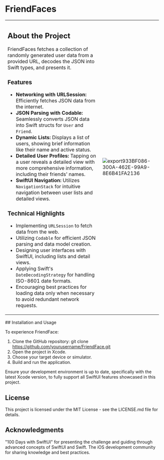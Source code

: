 # FriendFaces

<table>
<tr>
<td>

 ## About the Project
 
 FriendFaces fetches a collection of randomly generated user data from a provided URL, decodes the JSON into Swift types, and presents it.
 
 ### Features
 
 - **Networking with URLSession:** Efficiently fetches JSON data from the internet.
 - **JSON Parsing with Codable:** Seamlessly converts JSON data into Swift structs for `User` and `Friend`.
 - **Dynamic Lists:** Displays a list of users, showing brief information like their name and active status.
 - **Detailed User Profiles:** Tapping on a user reveals a detailed view with more comprehensive information, including their friends' names.
 - **SwiftUI Navigation:** Utilizes `NavigationStack` for intuitive navigation between user lists and detailed views.
 
 ### Technical Highlights
 
 - Implementing `URLSession` to fetch data from the web.
 - Utilizing `Codable` for efficient JSON parsing and data model creation.
 - Designing user interfaces with SwiftUI, including lists and detail views.
 - Applying Swift's `DateDecodingStrategy` for handling ISO-8601 date formats.
 - Encouraging best practices for loading data only when necessary to avoid redundant network requests.
</td>
<td>

![export933BF086-300A-462E-99A9-8E6B41FA2136](https://github.com/ricardonovelot/FriendFaces/assets/84286086/f37784ef-9b1b-4041-acd3-60b0e5da563a)

</td>
</tr>
</table>
## Installation and Usage

To experience FriendFace:

1. Clone the GitHub repository: git clone https://github.com/yourusername/FriendFace.git
2. Open the project in Xcode.
3. Choose your target device or simulator.
4. Build and run the application.
 
Ensure your development environment is up to date, specifically with the latest Xcode version, to fully support all SwiftUI features showcased in this project.

## License

This project is licensed under the MIT License - see the LICENSE.md file for details.

## Acknowledgments

"100 Days with SwiftUI" for presenting the challenge and guiding through advanced concepts of SwiftUI and Swift.
The iOS development community for sharing knowledge and best practices.

